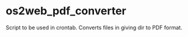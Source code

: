 os2web_pdf_converter
====================

Script to be used in crontab. Converts files in giving dir to PDF format.
